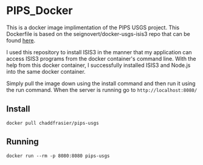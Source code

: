 # PIPS_Docker
This is a docker image implimentation of the PIPS USGS project. This Dockerfile is based on the 
seignovert/docker-usgs-isis3 repo that can be found [here](https://github.com/seignovert/docker-usgs-isis3).

I used this repository to install ISIS3 in the manner that my application can access ISIS3 programs from the
docker container's command line. With the help from this docker container, I successfully installed ISIS3 and Node.js into the same docker container.

Simply pull the image down using the install command and then run it using the run command. 
When the server is running go to `http://localhost:8080/`

## Install
`docker pull chaddfrasier/pips-usgs`

## Running 
`docker run --rm -p 8080:8080 pips-usgs`
